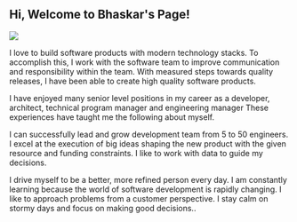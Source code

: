 ## Hi, Welcome to Bhaskar's Page!

<img src="images/opensea.jftf?raw=true"/>

I love to build software products with modern technology stacks. To accomplish this, I work with the software team to improve communication and responsibility within the team. With measured steps towards quality releases, I have been able to create high quality software products. 

I have enjoyed many senior level positions in my career as a developer, architect, technical program manager and engineering manager These experiences have taught me the following about myself. 

I can successfully lead and grow development team from 5 to 50 engineers. I excel at the execution of big ideas shaping the new product with the given resource and funding constraints. I like to work with data to guide my decisions. 

I drive myself to be a better, more refined person every day. I am constantly learning because the world of software development is rapidly changing. I like to approach problems from a customer perspective. I stay calm on stormy days and focus on making good decisions..
